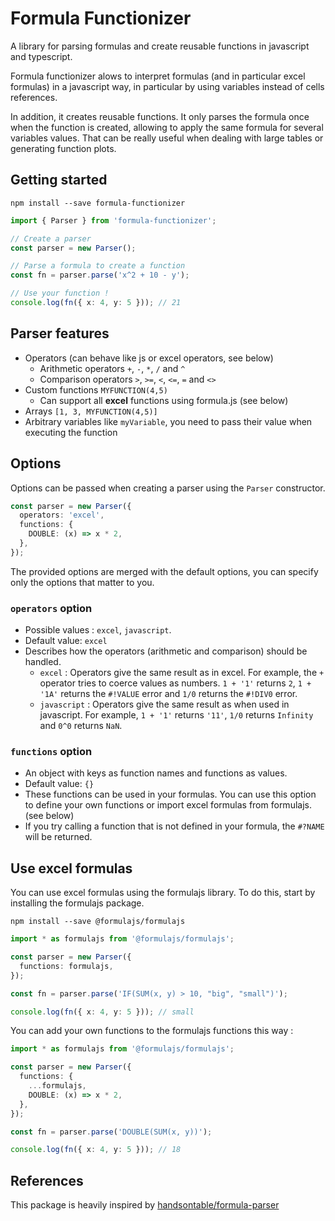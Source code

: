 # Formula Functionizer

A library for parsing formulas and create reusable functions in javascript and typescript.

Formula functionizer alows to interpret formulas (and in particular excel formulas) in a javascript way, in particular by using variables instead of cells references.

In addition, it creates reusable functions. It only parses the formula once when the function is created, allowing to apply the same formula for several variables values. That can be really useful when dealing with large tables or generating function plots.

## Getting started

```
npm install --save formula-functionizer
```

```typescript
import { Parser } from 'formula-functionizer';

// Create a parser
const parser = new Parser();

// Parse a formula to create a function
const fn = parser.parse('x^2 + 10 - y');

// Use your function !
console.log(fn({ x: 4, y: 5 })); // 21
```

## Parser features

- Operators (can behave like js or excel operators, see below)
  - Arithmetic operators `+`, `-`, `*`, `/` and `^`
  - Comparison operators `>`, `>=`, `<`, `<=`, `=` and `<>`
- Custom functions `MYFUNCTION(4,5)`
  - Can support all **excel** functions using formula.js (see below)
- Arrays `[1, 3, MYFUNCTION(4,5)]`
- Arbitrary variables like `myVariable`, you need to pass their value when executing the function

## Options

Options can be passed when creating a parser using the `Parser` constructor.

```typescript
const parser = new Parser({
  operators: 'excel',
  functions: {
    DOUBLE: (x) => x * 2,
  },
});
```

The provided options are merged with the default options, you can specify only the options that matter to you.

### `operators` option

- Possible values : `excel`, `javascript`.
- Default value: `excel`
- Describes how the operators (arithmetic and comparison) should be handled.
  - `excel` : Operators give the same result as in excel. For example, the `+` operator tries to coerce values as numbers. `1 + '1'` returns `2`, `1 + '1A'` returns the `#!VALUE` error and `1/0` returns the `#!DIV0` error.
  - `javascript` : Operators give the same result as when used in javascript. For example, `1 + '1'` returns `'11'`, `1/0` returns `Infinity` and `0^0` returns `NaN`.

### `functions` option

- An object with keys as function names and functions as values.
- Default value: `{}`
- These functions can be used in your formulas. You can use this option to define your own functions or import excel formulas from formulajs. (see below)
- If you try calling a function that is not defined in your formula, the `#?NAME` will be returned.

## Use excel formulas

You can use excel formulas using the formulajs library. To do this, start by installing the formulajs package.

`npm install --save @formulajs/formulajs`

```typescript
import * as formulajs from '@formulajs/formulajs';

const parser = new Parser({
  functions: formulajs,
});

const fn = parser.parse('IF(SUM(x, y) > 10, "big", "small")');

console.log(fn({ x: 4, y: 5 })); // small
```

You can add your own functions to the formulajs functions this way :

```typescript
import * as formulajs from '@formulajs/formulajs';

const parser = new Parser({
  functions: {
    ...formulajs,
    DOUBLE: (x) => x * 2,
  },
});

const fn = parser.parse('DOUBLE(SUM(x, y))');

console.log(fn({ x: 4, y: 5 })); // 18
```

## References

This package is heavily inspired by [handsontable/formula-parser](https://github.com/handsontable/formula-parser)
